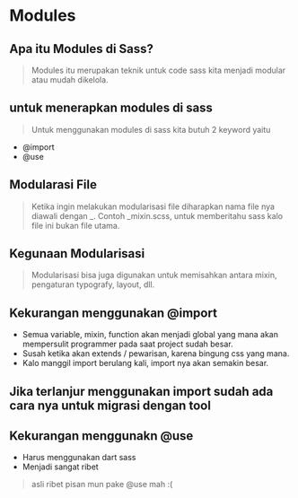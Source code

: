 # Modules

## Apa itu Modules di Sass?

> Modules itu merupakan teknik untuk code sass kita menjadi modular atau mudah dikelola.

## untuk menerapkan modules di sass

> Untuk menggunakan modules di sass kita butuh 2 keyword yaitu

- @import
- @use

## Modularasi File

> Ketika ingin melakukan modularisasi file diharapkan nama file nya diawali dengan \_. Contoh \_mixin.scss, untuk memberitahu sass kalo file ini bukan file utama.

## Kegunaan Modularisasi

> Modularisasi bisa juga digunakan untuk memisahkan antara mixin, pengaturan typografy, layout, dll.

## Kekurangan menggunakan @import

- Semua variable, mixin, function akan menjadi global yang mana akan mempersulit programmer pada saat project sudah besar.
- Susah ketika akan extends / pewarisan, karena bingung css yang mana.
- Kalo manggil import berulang kali, import nya akan semakin besar.

## Jika terlanjur menggunakan import sudah ada cara nya untuk migrasi dengan tool

## Kekurangan menggunakn @use

- Harus menggunakan dart sass
- Menjadi sangat ribet

> asli ribet pisan mun pake @use mah :(
